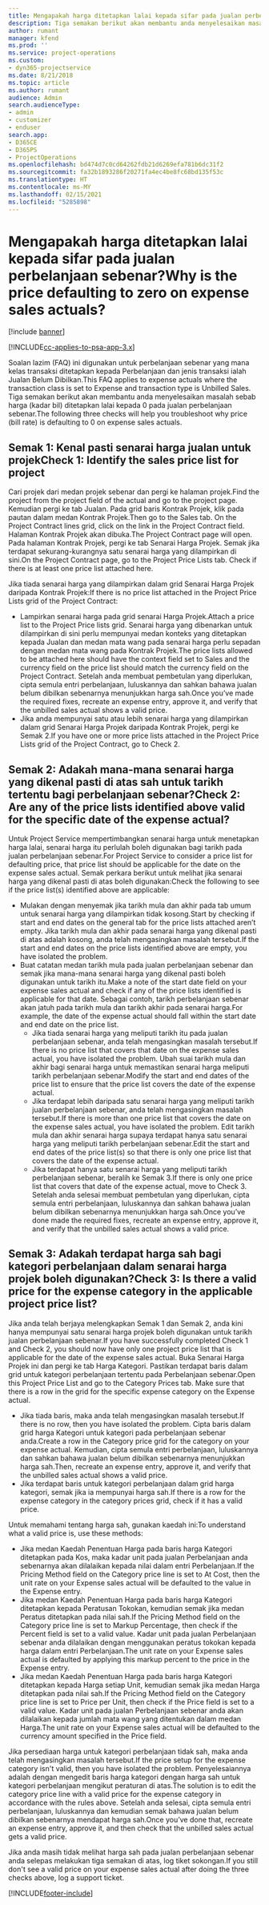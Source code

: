 ```yaml
---
title: Mengapakah harga ditetapkan lalai kepada sifar pada jualan perbelanjaan sebenar?
description: Tiga semakan berikut akan membantu anda menyelesaikan masalah sebab harga ditetapkan lalai kepada 0 pada jualan perbelanjaan sebenar.
author: rumant
manager: kfend
ms.prod: ''
ms.service: project-operations
ms.custom:
- dyn365-projectservice
ms.date: 8/21/2018
ms.topic: article
ms.author: rumant
audience: Admin
search.audienceType:
- admin
- customizer
- enduser
search.app:
- D365CE
- D365PS
- ProjectOperations
ms.openlocfilehash: bd474d7c0cd64262fdb21d6269efa781b6dc31f2
ms.sourcegitcommit: fa32b1893286f20271fa4ec4be8fc68bd135f53c
ms.translationtype: HT
ms.contentlocale: ms-MY
ms.lasthandoff: 02/15/2021
ms.locfileid: "5285898"
---
```

# <a name="why-is-the-price-defaulting-to-zero-on-expense-sales-actuals"></a><span data-ttu-id="f7b62-103">Mengapakah harga ditetapkan lalai kepada sifar pada jualan perbelanjaan sebenar?</span><span class="sxs-lookup"><span data-stu-id="f7b62-103">Why is the price defaulting to zero on expense sales actuals?</span></span>

[!include [banner](../includes/psa-now-project-operations.md)]

[!INCLUDE[cc-applies-to-psa-app-3.x](../includes/cc-applies-to-psa-app-3x.md)]

<span data-ttu-id="f7b62-104">Soalan lazim (FAQ) ini digunakan untuk perbelanjaan sebenar yang mana kelas transaksi ditetapkan kepada Perbelanjaan dan jenis transaksi ialah Jualan Belum Dibilkan.</span><span class="sxs-lookup"><span data-stu-id="f7b62-104">This FAQ applies to expense actuals where the transaction class is set to Expense and transaction type is Unbilled Sales.</span></span> <span data-ttu-id="f7b62-105">Tiga semakan berikut akan membantu anda menyelesaikan masalah sebab harga (kadar bil) ditetapkan lalai kepada 0 pada jualan perbelanjaan sebenar.</span><span class="sxs-lookup"><span data-stu-id="f7b62-105">The following three checks will help you troubleshoot why price (bill rate) is defaulting to 0 on expense sales actuals.</span></span>

## <a name="check-1-identify-the-sales-price-list-for-project"></a><span data-ttu-id="f7b62-106">Semak 1: Kenal pasti senarai harga jualan untuk projek</span><span class="sxs-lookup"><span data-stu-id="f7b62-106">Check 1: Identify the sales price list for project</span></span>

<span data-ttu-id="f7b62-107">Cari projek dari medan projek sebenar dan pergi ke halaman projek.</span><span class="sxs-lookup"><span data-stu-id="f7b62-107">Find the project from the project field of the actual and go to the project page.</span></span> <span data-ttu-id="f7b62-108">Kemudian pergi ke tab Jualan. Pada grid baris Kontrak Projek, klik pada pautan dalam medan Kontrak Projek.</span><span class="sxs-lookup"><span data-stu-id="f7b62-108">Then go to the Sales tab. On the Project Contract lines grid, click on the link in the Project Contract field.</span></span> <span data-ttu-id="f7b62-109">Halaman Kontrak Projek akan dibuka.</span><span class="sxs-lookup"><span data-stu-id="f7b62-109">The Project Contract page will open.</span></span> <span data-ttu-id="f7b62-110">Pada halaman Kontrak Projek, pergi ke tab Senarai Harga Projek. Semak jika terdapat sekurang-kurangnya satu senarai harga yang dilampirkan di sini.</span><span class="sxs-lookup"><span data-stu-id="f7b62-110">On the Project Contract page, go to the Project Price Lists tab. Check if there is at least one price list attached here.</span></span>

<span data-ttu-id="f7b62-111">Jika tiada senarai harga yang dilampirkan dalam grid Senarai Harga Projek daripada Kontrak Projek:</span><span class="sxs-lookup"><span data-stu-id="f7b62-111">If there is no price list attached in the Project Price Lists grid of the Project Contract:</span></span>

- <span data-ttu-id="f7b62-112">Lampirkan senarai harga pada grid senarai Harga Projek.</span><span class="sxs-lookup"><span data-stu-id="f7b62-112">Attach a price list to the Project Price lists grid.</span></span> <span data-ttu-id="f7b62-113">Senarai harga yang dibenarkan untuk dilampirkan di sini perlu mempunyai medan konteks yang ditetapkan kepada Jualan dan medan mata wang pada senarai harga perlu sepadan dengan medan mata wang pada Kontrak Projek.</span><span class="sxs-lookup"><span data-stu-id="f7b62-113">The price lists allowed to be attached here should have the context field set to Sales and the currency field on the price list should match the currency field on the Project Contract.</span></span> <span data-ttu-id="f7b62-114">Setelah anda membuat pembetulan yang diperlukan, cipta semula entri perbelanjaan, luluskannya dan sahkan bahawa jualan belum dibilkan sebenarnya menunjukkan harga sah.</span><span class="sxs-lookup"><span data-stu-id="f7b62-114">Once you’ve made the required fixes, recreate an expense entry, approve it, and verify that the unbilled sales actual shows a valid price.</span></span>
- <span data-ttu-id="f7b62-115">Jika anda mempunyai satu atau lebih senarai harga yang dilampirkan dalam grid Senarai Harga Projek daripada Kontrak Projek, pergi ke Semak 2.</span><span class="sxs-lookup"><span data-stu-id="f7b62-115">If you have one or more price lists attached in the Project Price Lists grid of the Project Contract, go to Check 2.</span></span>

## <a name="check-2-are-any-of-the-price-lists-identified-above-valid-for-the-specific-date-of-the-expense-actual"></a><span data-ttu-id="f7b62-116">Semak 2: Adakah mana-mana senarai harga yang dikenal pasti di atas sah untuk tarikh tertentu bagi perbelanjaan sebenar?</span><span class="sxs-lookup"><span data-stu-id="f7b62-116">Check 2: Are any of the price lists identified above valid for the specific date of the expense actual?</span></span>

<span data-ttu-id="f7b62-117">Untuk Project Service mempertimbangkan senarai harga untuk menetapkan harga lalai, senarai harga itu perlulah boleh digunakan bagi tarikh pada jualan perbelanjaan sebenar.</span><span class="sxs-lookup"><span data-stu-id="f7b62-117">For Project Service to consider a price list for defaulting price, that price list should be applicable for the date on the expense sales actual.</span></span> <span data-ttu-id="f7b62-118">Semak perkara berikut untuk melihat jika senarai harga yang dikenal pasti di atas boleh digunakan:</span><span class="sxs-lookup"><span data-stu-id="f7b62-118">Check the following to see if the price list(s) identified above are applicable:</span></span>

- <span data-ttu-id="f7b62-119">Mulakan dengan menyemak jika tarikh mula dan akhir pada tab umum untuk senarai harga yang dilampirkan tidak kosong.</span><span class="sxs-lookup"><span data-stu-id="f7b62-119">Start by checking if start and end dates on the general tab for the price lists attached aren’t empty.</span></span> <span data-ttu-id="f7b62-120">Jika tarikh mula dan akhir pada senarai harga yang dikenal pasti di atas adalah kosong, anda telah mengasingkan masalah tersebut.</span><span class="sxs-lookup"><span data-stu-id="f7b62-120">If the start and end dates on the price lists identified above are empty, you have isolated the problem.</span></span> 
- <span data-ttu-id="f7b62-121">Buat catatan medan tarikh mula pada jualan perbelanjaan sebenar dan semak jika mana-mana senarai harga yang dikenal pasti boleh digunakan untuk tarikh itu.</span><span class="sxs-lookup"><span data-stu-id="f7b62-121">Make a note of the start date field on your expense sales actual and check if any of the price lists identified is applicable for that date.</span></span> <span data-ttu-id="f7b62-122">Sebagai contoh, tarikh perbelanjaan sebenar akan jatuh pada tarikh mula dan tarikh akhir pada senarai harga.</span><span class="sxs-lookup"><span data-stu-id="f7b62-122">For example, the date of the expense actual should fall within the start date and end date on the price list.</span></span> 
    - <span data-ttu-id="f7b62-123">Jika tiada senarai harga yang meliputi tarikh itu pada jualan perbelanjaan sebenar, anda telah mengasingkan masalah tersebut.</span><span class="sxs-lookup"><span data-stu-id="f7b62-123">If there is no price list that covers that date on the expense sales actual, you have isolated the problem.</span></span> <span data-ttu-id="f7b62-124">Ubah suai tarikh mula dan akhir bagi senarai harga untuk memastikan senarai harga meliputi tarikh perbelanjaan sebenar.</span><span class="sxs-lookup"><span data-stu-id="f7b62-124">Modify the start and end dates of the price list to ensure that the price list covers the date of the expense actual.</span></span> 
    - <span data-ttu-id="f7b62-125">Jika terdapat lebih daripada satu senarai harga yang meliputi tarikh jualan perbelanjaan sebenar, anda telah mengasingkan masalah tersebut.</span><span class="sxs-lookup"><span data-stu-id="f7b62-125">If there is more than one price list that covers the date on the expense sales actual, you have isolated the problem.</span></span> <span data-ttu-id="f7b62-126">Edit tarikh mula dan akhir senarai harga supaya terdapat hanya satu senarai harga yang meliputi tarikh perbelanjaan sebenar.</span><span class="sxs-lookup"><span data-stu-id="f7b62-126">Edit the start and end dates of the price list(s) so that there is only one price list that covers the date of the expense actual.</span></span> 
    - <span data-ttu-id="f7b62-127">Jika terdapat hanya satu senarai harga yang meliputi tarikh perbelanjaan sebenar, beralih ke Semak 3.</span><span class="sxs-lookup"><span data-stu-id="f7b62-127">If there is only one price list that covers that date of the expense actual, move to Check 3.</span></span>
<span data-ttu-id="f7b62-128">Setelah anda selesai membuat pembetulan yang diperlukan, cipta semula entri perbelanjaan, luluskannya dan sahkan bahawa jualan belum dibilkan sebenarnya menunjukkan harga sah.</span><span class="sxs-lookup"><span data-stu-id="f7b62-128">Once you’ve done made the required fixes, recreate an expense entry, approve it, and verify that the unbilled sales actual shows a valid price.</span></span>

## <a name="check-3-is-there-a-valid-price-for-the-expense-category-in-the-applicable-project-price-list"></a><span data-ttu-id="f7b62-129">Semak 3: Adakah terdapat harga sah bagi kategori perbelanjaan dalam senarai harga projek boleh digunakan?</span><span class="sxs-lookup"><span data-stu-id="f7b62-129">Check 3: Is there a valid price for the expense category in the applicable project price list?</span></span> 

<span data-ttu-id="f7b62-130">Jika anda telah berjaya melengkapkan Semak 1 dan Semak 2, anda kini hanya mempunyai satu senarai harga projek boleh digunakan untuk tarikh jualan perbelanjaan sebenar.</span><span class="sxs-lookup"><span data-stu-id="f7b62-130">If you have successfully completed Check 1 and Check 2, you should now have only one project price list that is applicable for the date of the expense sales actual.</span></span> <span data-ttu-id="f7b62-131">Buka Senarai Harga Projek ini dan pergi ke tab Harga Kategori. Pastikan terdapat baris dalam grid untuk kategori perbelanjaan tertentu pada Perbelanjaan sebenar.</span><span class="sxs-lookup"><span data-stu-id="f7b62-131">Open this Project Price List and go to the Category Prices tab. Make sure that there is a row in the grid for the specific expense category on the Expense actual.</span></span>
 
- <span data-ttu-id="f7b62-132">Jika tiada baris, maka anda telah mengasingkan masalah tersebut.</span><span class="sxs-lookup"><span data-stu-id="f7b62-132">If there is no row, then you have isolated the problem.</span></span> <span data-ttu-id="f7b62-133">Cipta baris dalam grid harga Kategori untuk kategori pada perbelanjaan sebenar anda.</span><span class="sxs-lookup"><span data-stu-id="f7b62-133">Create a row in the Category price grid for the category on your expense actual.</span></span> <span data-ttu-id="f7b62-134">Kemudian, cipta semula entri perbelanjaan, luluskannya dan sahkan bahawa jualan belum dibilkan sebenarnya menunjukkan harga sah.</span><span class="sxs-lookup"><span data-stu-id="f7b62-134">Then, recreate an expense entry, approve it, and verify that the unbilled sales actual shows a valid price.</span></span> 
- <span data-ttu-id="f7b62-135">Jika terdapat baris untuk kategori perbelanjaan dalam grid harga kategori, semak jika ia mempunyai harga sah.</span><span class="sxs-lookup"><span data-stu-id="f7b62-135">If there is a row for the expense category in the category prices grid, check if it has a valid price.</span></span>

<span data-ttu-id="f7b62-136">Untuk memahami tentang harga sah, gunakan kaedah ini:</span><span class="sxs-lookup"><span data-stu-id="f7b62-136">To understand what a valid price is, use these methods:</span></span>

- <span data-ttu-id="f7b62-137">Jika medan Kaedah Penentuan Harga pada baris harga Kategori ditetapkan pada Kos, maka kadar unit pada jualan Perbelanjaan anda sebenarnya akan dilalaikan kepada nilai dalam entri Perbelanjaan.</span><span class="sxs-lookup"><span data-stu-id="f7b62-137">If the Pricing Method field on the Category price line is set to At Cost, then the unit rate on your Expense sales actual will be defaulted to the value in the Expense entry.</span></span>
- <span data-ttu-id="f7b62-138">Jika medan Kaedah Penentuan Harga pada baris harga Kategori ditetapkan kepada Peratusan Tokokan, kemudian semak jika medan Peratus ditetapkan pada nilai sah.</span><span class="sxs-lookup"><span data-stu-id="f7b62-138">If the Pricing Method field on the Category price line is set to Markup Percentage, then check if the Percent field is set to a valid value.</span></span> <span data-ttu-id="f7b62-139">Kadar unit pada jualan Perbelanjaan sebenar anda dilalaikan dengan menggunakan peratus tokokan kepada harga dalam entri Perbelanjaan.</span><span class="sxs-lookup"><span data-stu-id="f7b62-139">The unit rate on your Expense sales actual is defaulted by applying this markup percent to the price in the Expense entry.</span></span>
- <span data-ttu-id="f7b62-140">Jika medan Kaedah Penentuan Harga pada baris harga Kategori ditetapkan kepada Harga setiap Unit, kemudian semak jika medan Harga ditetapkan pada nilai sah.</span><span class="sxs-lookup"><span data-stu-id="f7b62-140">If the Pricing Method field on the Category price line is set to Price per Unit, then check if the Price field is set to a valid value.</span></span> <span data-ttu-id="f7b62-141">Kadar unit pada jualan Perbelanjaan sebenar anda akan dilalaikan kepada jumlah mata wang yang ditentukan dalam medan Harga.</span><span class="sxs-lookup"><span data-stu-id="f7b62-141">The unit rate on your Expense sales actual will be defaulted to the currency amount specified in the Price field.</span></span>

<span data-ttu-id="f7b62-142">Jika persediaan harga untuk kategori perbelanjaan tidak sah, maka anda telah mengasingkan masalah tersebut.</span><span class="sxs-lookup"><span data-stu-id="f7b62-142">If the price setup for the expense category isn't valid, then you have isolated the problem.</span></span> <span data-ttu-id="f7b62-143">Penyelesaiannya adalah dengan mengedit baris harga kategori dengan harga sah untuk kategori perbelanjaan mengikut peraturan di atas.</span><span class="sxs-lookup"><span data-stu-id="f7b62-143">The solution is to edit the category price line with a valid price for the expense category in accordance with the rules above.</span></span> <span data-ttu-id="f7b62-144">Setelah anda selesai, cipta semula entri perbelanjaan, luluskannya dan kemudian semak bahawa jualan belum dibilkan sebenarnya mendapat harga sah.</span><span class="sxs-lookup"><span data-stu-id="f7b62-144">Once you’ve done that, recreate an expense entry, approve it, and then check that the unbilled sales actual gets a valid price.</span></span>

<span data-ttu-id="f7b62-145">Jika anda masih tidak melihat harga sah pada jualan perbelanjaan sebenar anda selepas melakukan tiga semakan di atas, log tiket sokongan.</span><span class="sxs-lookup"><span data-stu-id="f7b62-145">If you still don't see a valid price on your expense sales actual after doing the three checks above, log a support ticket.</span></span>




[!INCLUDE[footer-include](../includes/footer-banner.md)]
